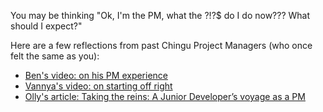
You may be thinking "Ok, I'm the PM, what the ?!?$ do I do now??? What should I expect?"

Here are a few reflections from past Chingu Project Managers (who once felt the same as you): 

- [Ben's video: on his PM experience](https://www.youtube.com/watch?v=6TsFBW-c6to&feature=youtu.be)
- [Vannya's video: on starting off right](https://vimeo.com/244577373)
- [Olly's article: Taking the reins: A Junior Developer’s voyage as a PM](https://medium.com/chingu/taking-the-reins-a-junior-developers-voyage-as-a-pm-c2883ae04467)





